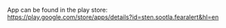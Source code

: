 App can be found in the play store: https://play.google.com/store/apps/details?id=sten.sootla.fearalert&hl=en
